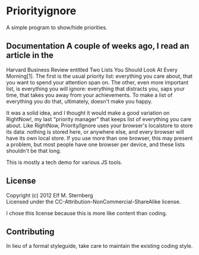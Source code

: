 # Priorityignore

A simple program to show/hide priorities.

## Documentation A couple of weeks ago, I read an article in the
Harvard Business Review entitled Two Lists You Should Look At Every
Morning[1]. The first is the usual priority list: everything you care
about, that you want to spend your attention span on.  The other, even
more important list, is everything you will ignore: everything that
distracts you, saps your time, that takes you away from your
achievements.  To make a list of everything you do that, ultimately,
doesn't make you happy.

It was a solid idea, and I thought it would make a good variation on
RightNow!, my last "priority manager" that keeps list of everything
you care about.  Like RightNow, Priority/Ignore uses your browser's
localstore to store its data: nothing is stored here, or anywhere
else, and every browser will have its own local store.  If you use
more than one browser, this may present a problem, but most people
have one browser per device, and these lists shouldn't be that long.

This is mostly a tech demo for various JS tools.

## License
Copyright (c) 2012 Elf M. Sternberg  
Licensed under the CC-Attribution-NonCommercial-ShareAlike license.

I chose this license because this is more like content than coding.  

## Contributing
In lieu of a formal styleguide, take care to maintain the existing
coding style.

